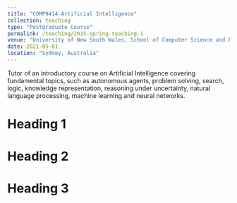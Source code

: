 ```yaml
---
title: "COMP9414 Artificial Intelligence"
collection: teaching
type: "Postgraduate Course"
permalink: /teaching/2015-spring-teaching-1
venue: "University of New South Wales, School of Computer Science and Engineering"
date: 2021-05-01
location: "Sydney, Australia"
---
```

Tutor of an introductory course on Artificial Intelligence covering fundamental topics, such as autonomous agents, problem solving, search, logic, knowledge representation, reasoning under uncertainty, natural language processing, machine learning and neural networks.

Heading 1
======

Heading 2
======

Heading 3
======
